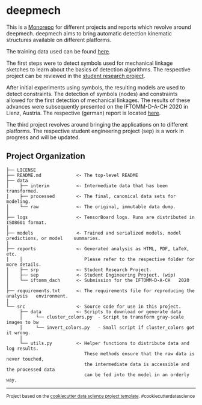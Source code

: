 # deepmech

This is a [Monorepo](https://en.wikipedia.org/wiki/Monorepo) for different projects and reports which revolve around deepmech.
deepmech aims to bring automatic detection kinematic structures available on different platforms.

The training data used can be found [here](https://drive.google.com/drive/folders/1yZI5v3ws3b8GZMl_ACe4TO_qebdS2fUz?usp=sharing).

The first steps were to detect symbols used for mechanical linkage sketches to learn about the basics of detection algorithms.
The respective project can be reviewed in the [student research project](reports/srp).

After initial experiments using symbols, the resulting models are used to detect constraints.
The detection of symbols (nodes) and constraints allowed for the first detection of mechanical linkages.
The results of these advances were subsequently presented on the IFTOMM-D-A-CH 2020 in Lienz, Austria.
The respective (german) report is located [here](reports/iftomm_dach).

The third project revolves around bringing the applications on to different platforms.
The respective student engineering project (sep) is a work in progress and will be updated.

## Project Organization

    ├── LICENSE
    ├── README.md             <- The top-level README
    ├── data
    │    ├── interim          <- Intermediate data that has been transformed.
    │    ├── processed        <- The final, canonical data sets for modeling.
    │    └── raw              <- The original, immutable data dump.
    │
    ├── logs                  <- TensorBoard logs. Runs are distributed in ISO8601 format.
    │
    ├── models                <- Trained and serialized models, model predictions, or model    summaries.
    │
    ├── reports               <- Generated analysis as HTML, PDF, LaTeX, etc.
    │    │                       Please refer to the respective folder for more details.
    │    ├── srp              <- Student Research Project.
    │    ├── sep              <- Student Engineering Project. (wip)
    │    └── iftomm_dach      <- Submission for the IFTOMM-D-A-CH   2020
    │
    ├── requirements.txt      <- The requirements file for reproducing the analysis   environment.
    │
    └── src                   <- Source code for use in this project.
         ├── data             <- Scripts to download or generate data
         │     └── cluster_colors.py  - Script to transform gray-scale images to bw
         │     └── invert_colors.py   - Small script if cluster_colors got it wrong.
         │
         └── utils.py         <- Helper functions to distribute data and log results.
                                 These methods ensure that the raw data is never touched,
                                 the intermediate data is accessible and the processed data
                                 can be fed into the model in an orderly way.

---

<p><small>Project based on the <a target="_blank" href="https://drivendata.github.io/cookiecutter-data-science/">cookiecutter data science project template</a>. #cookiecutterdatascience</small></p>
